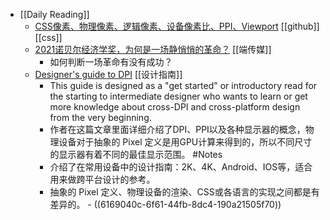 - [[Daily Reading]]
	- [CSS像素、物理像素、逻辑像素、设备像素比、PPI、Viewport](https://github.com/jawil/blog/issues/21) [[github]] [[css]]
	- [2021诺贝尔经济学奖，为何是一场静悄悄的革命？](https://theinitium.com/article/20211014-opinion-nobel-price-economy/)  [[端传媒]]
		- 如何判断一场革命有没有成功？
	- [Designer's guide to DPI](https://sebastien-gabriel.com/designers-guide-to-dpi/) [[设计指南]]
		- This guide is designed as a "get started" or introductory read for the starting to intermediate designer who wants to learn or get more knowledge about cross-DPI and cross-platform design from the very beginning.
		- 作者在这篇文章里面详细介绍了DPI、PPI以及各种显示器的概念，物理设备对于抽象的 Pixel 定义是用GPU计算来得到的，所以不同尺寸的显示器有着不同的最佳显示范围。 #Notes
		- 介绍了在常用设备中的设计指南：2K、4K、Android、IOS等，适合用来做跨平台设计的参考。
		- 抽象的 Pixel 定义、物理设备的渲染、CSS或各语言的实现之间都是有差异的。
		  			- ((6169040c-6f61-44fb-8dc4-190a21505f70))